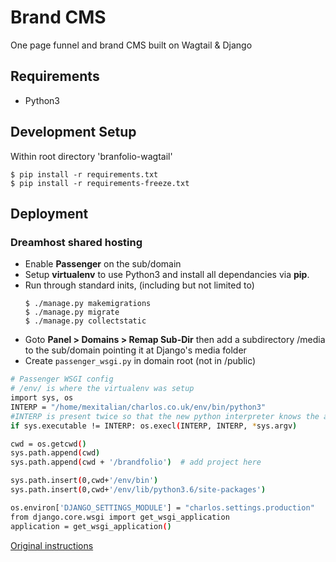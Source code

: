 # Brand CMS
One page funnel and brand CMS built on Wagtail & Django

## Requirements
- Python3

## Development Setup
Within root directory 'branfolio-wagtail'
```
$ pip install -r requirements.txt
$ pip install -r requirements-freeze.txt
```

## Deployment
### Dreamhost shared hosting
- Enable **Passenger** on the sub/domain
- Setup **virtualenv** to use Python3 and install all dependancies via **pip**.
- Run through standard inits, (including but not limited to)
  ```
  $ ./manage.py makemigrations
  $ ./manage.py migrate
  $ ./manage.py collectstatic
  ```
- Goto **Panel > Domains > Remap Sub-Dir** then add a subdirectory /media to the sub/domain pointing it at Django's media folder
- Create `passenger_wsgi.py` in domain root (not in /public)

```bash
# Passenger WSGI config
# /env/ is where the virtualenv was setup
import sys, os
INTERP = "/home/mexitalian/charlos.co.uk/env/bin/python3"
#INTERP is present twice so that the new python interpreter knows the actual executable path
if sys.executable != INTERP: os.execl(INTERP, INTERP, *sys.argv)

cwd = os.getcwd()
sys.path.append(cwd)
sys.path.append(cwd + '/brandfolio')  # add project here

sys.path.insert(0,cwd+'/env/bin')
sys.path.insert(0,cwd+'/env/lib/python3.6/site-packages')

os.environ['DJANGO_SETTINGS_MODULE'] = "charlos.settings.production"
from django.core.wsgi import get_wsgi_application
application = get_wsgi_application()
```
[Original instructions](https://help.dreamhost.com/hc/en-us/articles/215319648-How-to-create-a-Django-project-using-virtualenv)
